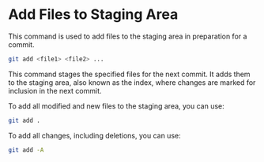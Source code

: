 # Add Files to Staging Area

This command is used to add files to the staging area in preparation for a commit.

```bash
git add <file1> <file2> ...
```

This command stages the specified files for the next commit. It adds them to the staging area, also known as the index, where changes are marked for inclusion in the next commit.

To add all modified and new files to the staging area, you can use:


```bash
git add .
```
To add all changes, including deletions, you can use:

```bash
git add -A
```